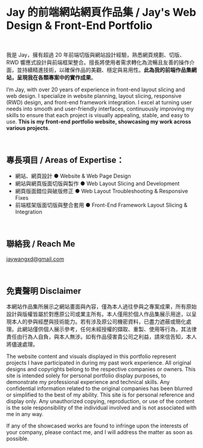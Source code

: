 # Jay 的前端網站網頁作品集 / Jay's Web Design & Front-End Portfolio
<br>

我是 Jay，擁有超過 20 年前端切版與網站設計經驗，熟悉網頁規劃、切版、RWD 響應式設計與前端框架整合。擅長將使用者需求轉化為流暢且友善的操作介面，並持續精進技術，以確保作品的美觀、穩定與易用性。**此為我的前端作品集網站，呈現我在各類專案中的實作成果**。

I’m Jay, with over 20 years of experience in front-end layout slicing and web design. I specialize in website planning, layout slicing, responsive (RWD) design, and front-end framework integration. I excel at turning user needs into smooth and user-friendly interfaces, continuously improving my skills to ensure that each project is visually appealing, stable, and easy to use. **This is my front-end portfolio website, showcasing my work across various projects**.

<br>

## 專長項目 / Areas of Expertise：
- 網站、網頁設計 ● Website & Web Page Design
- 網站與網頁版面切版與製作 ● Web Layout Slicing and Development
- 網頁版面錯位與破版修正 ● Web Layout Troubleshooting & Responsive Fixes
- 前端框架版面切版與整合套用 ● Front-End Framework Layout Slicing & Integration

<br>

## 聯絡我 / Reach Me
jaywangxd@gmail.com

<br>

## 免責聲明 Disclaimer
本網站作品集所展示之網站畫面與內容，僅為本人過往參與之專案成果，所有原始設計與版權皆屬於對應原公司或業主所有。本人僅用於個人作品集展示用途，以呈現本人的參與經歷與技術能力。若有涉及原公司機密資料，已盡力遮蔽或簡化處理。此網站僅供個人展示參考，任何未經授權的擷取、重製、使用等行為，其法律責任由行為人自負，與本人無涉。如有作品侵害貴公司之利益，請來信告知，本人將儘速處理。

The website content and visuals displayed in this portfolio represent projects I have participated in during my past work experience. All original designs and copyrights belong to the respective companies or owners. This site is intended solely for personal portfolio display purposes, to demonstrate my professional experience and technical skills. Any confidential information related to the original companies has been blurred or simplified to the best of my ability. This site is for personal reference and display only. Any unauthorized copying, reproduction, or use of the content is the sole responsibility of the individual involved and is not associated with me in any way.

If any of the showcased works are found to infringe upon the interests of your company, please contact me, and I will address the matter as soon as possible.